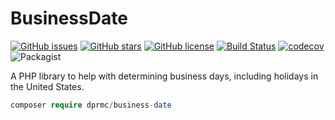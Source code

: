 # BusinessDate

[![GitHub issues](https://img.shields.io/github/issues/DPRMC/BusinessDate)](https://github.com/DPRMC/BusinessDate/issues) [![GitHub stars](https://img.shields.io/github/stars/DPRMC/BusinessDate)](https://github.com/DPRMC/BusinessDate/stargazers) [![GitHub license](https://img.shields.io/github/license/DPRMC/BusinessDate)](https://github.com/DPRMC/BusinessDate/blob/master/LICENSE) [![Build Status](https://travis-ci.org/DPRMC/BusinessDate.svg?branch=master)](https://travis-ci.org/DPRMC/BusinessDate) [![codecov](https://codecov.io/gh/DPRMC/BusinessDate/branch/master/graph/badge.svg)](https://codecov.io/gh/DPRMC/BusinessDate) ![Packagist](https://img.shields.io/packagist/dt/DPRMC/business-date)
  

A PHP library to help with determining business days, including holidays in the United States.

```php
composer require dprmc/business-date
```

